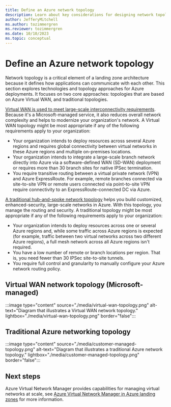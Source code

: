 ```yaml
---
title: Define an Azure network topology
description: Learn about key considerations for designing network topologies in Azure. Get recommendations for network topology designs.
author: JefferyMitchell
ms.author: tozimmergren
ms.reviewer: tozimmergren
ms.date: 10/10/2023
ms.topic: conceptual
---
```


# Define an Azure network topology

Network topology is a critical element of a landing zone architecture because it defines how applications can communicate with each other. This section explores technologies and topology approaches for Azure deployments. It focuses on two core approaches: topologies that are based on Azure Virtual WAN, and traditional topologies.

[Virtual WAN is used to meet large-scale interconnectivity requirements](../azure-best-practices/virtual-wan-network-topology.md). Because it's a Microsoft-managed service, it also reduces overall network complexity and helps to modernize your organization's network. A Virtual WAN topology might be most appropriate if any of the following requirements apply to your organization:

- Your organization intends to deploy resources across several Azure regions and requires global connectivity between virtual networks in these Azure regions and multiple on-premises locations.
- Your organization intends to integrate a large-scale branch network directly into Azure via a software-defined WAN (SD-WAN) deployment or requires more than 30 branch sites for native IPSec termination.
- You require transitive routing between a virtual private network (VPN) and Azure ExpressRoute. For example, remote branches connected via site-to-site VPN or remote users connected via point-to-site VPN require connectivity to an ExpressRoute-connected DC via Azure.

[A traditional hub-and-spoke network topology](../azure-best-practices/traditional-azure-networking-topology.md) helps you build customized, enhanced-security, large-scale networks in Azure. With this topology, you manage the routing and security. A traditional topology might be most appropriate if any of the following requirements apply to your organization:

- Your organization intends to deploy resources across one or several Azure regions and, while some traffic across Azure regions is expected (for example, traffic between two virtual networks across two different Azure regions), a full mesh network across all Azure regions isn't required.
- You have a low number of remote or branch locations per region. That is, you need fewer than 30 IPSec site-to-site tunnels.
- You require full control and granularity to manually configure your Azure network routing policy.

## Virtual WAN network topology (Microsoft-managed)

:::image type="content" source="./media/virtual-wan-topology.png" alt-text="Diagram that illustrates a Virtual WAN network topology." lightbox="./media/virtual-wan-topology.png" border="false":::

## Traditional Azure networking topology

:::image type="content" source="./media/customer-managed-topology.png" alt-text="Diagram that illustrates a traditional Azure network topology." lightbox="./media/customer-managed-topology.png" border="false":::

## Next steps

Azure Virtual Network Manager provides capabilities for managing virtual networks at scale, see [Azure Virtual Network Manager in Azure landing zones](./azure-virtual-network-manager.md) for more information.
